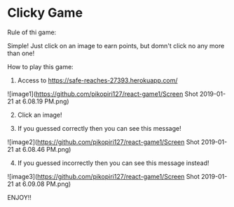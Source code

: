 # Clicky Game

Rule of thi game:

Simple! Just click on an image to earn points, but domn't click no any more than one!


How to play this game:

1. Access to https://safe-reaches-27393.herokuapp.com/

![image1](https://github.com/pikopiri127/react-game1/Screen Shot 2019-01-21 at 6.08.19 PM.png)

2. Click an image!

3. If you guessed correctly then you can see this message!

![image2](https://github.com/pikopiri127/react-game1/Screen Shot 2019-01-21 at 6.08.46 PM.png)

4. If you guessed incorrectly then you can see this message instead!

![image3](https://github.com/pikopiri127/react-game1/Screen Shot 2019-01-21 at 6.09.08 PM.png)


ENJOY!!
